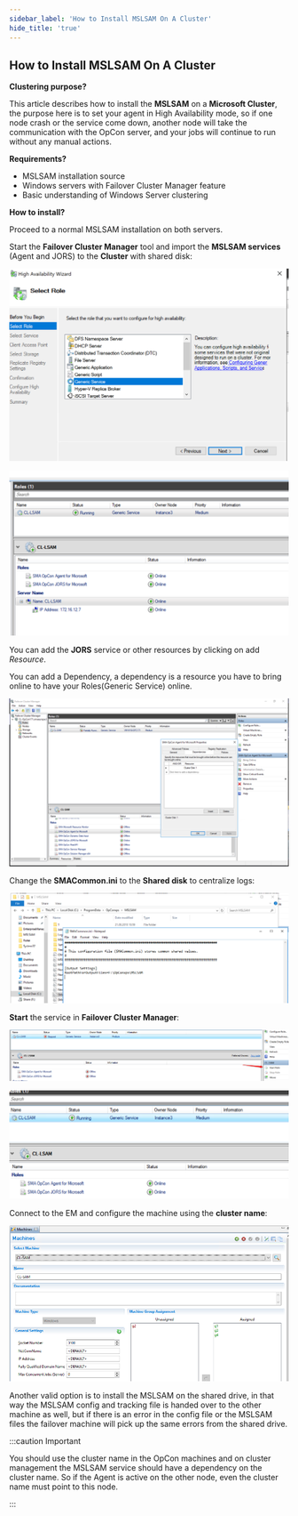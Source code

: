 ```yaml
---
sidebar_label: 'How to Install MSLSAM On A Cluster'
hide_title: 'true'
---
```


## How to Install MSLSAM On A Cluster

**Clustering purpose?**

This article describes how to install the **MSLSAM** on a **Microsoft Cluster**, the purpose here is to set your agent in High Availability mode, so if one node crash or the service come down, another node will take the communication with the OpCon server, and your jobs will continue to run without any manual actions.

**Requirements?**

* MSLSAM installation source
* Windows servers with Failover Cluster Manager feature
* Basic understanding of Windows Server clustering

**How to install?**

Proceed to a normal MSLSAM installation on both servers.

Start the **Failover Cluster Manager** tool and import the **MSLSAM services** (Agent and JORS) to the **Cluster** with shared disk:

![](../static/img/rtaImage-195.png)

![](../static/img/rtaImage-196.png)

You can add the **JORS** service or other resources by clicking on add *Resource*.

You can add a Dependency, a dependency is a resource you have to bring online to have your Roles(Generic Service) online.

![](../static/img/rtaImage-197.png)

Change the **SMACommon.ini** to the **Shared disk** to centralize logs:

![](../static/img/rtaImage-198.png)

**Start** the service in **Failover Cluster Manager**:

![](../static/img/rtaImage-199.png)

![](../static/img/rtaImage-200.png)

Connect to the EM and configure the machine using the **cluster name**:

![](../static/img/rtaImage-201.png)

Another valid option is to install the MSLSAM on the shared drive, in that way the MSLSAM config and tracking file is handed over to the other machine as well, but if there is an error in the config file or the MSLSAM files the failover machine will pick up the same errors from the shared drive.

:::caution Important 

You should use the cluster name in the OpCon machines and on cluster management the MSLSAM service should have a dependency on the cluster name. So if the Agent is active on the other node, even the cluster name must point to this node.

:::